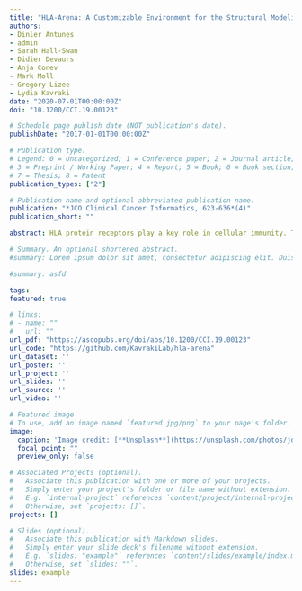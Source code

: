 ```yaml
---
title: "HLA-Arena: A Customizable Environment for the Structural Modeling and Analysis of Peptide-HLA Complexes for Cancer Immunotherapy"
authors:
- Dinler Antunes
- admin
- Sarah Hall-Swan
- Didier Devaurs
- Anja Conev
- Mark Moll
- Gregory Lizee
- Lydia Kavraki
date: "2020-07-01T00:00:00Z"
doi: "10.1200/CCI.19.00123"

# Schedule page publish date (NOT publication's date).
publishDate: "2017-01-01T00:00:00Z"

# Publication type.
# Legend: 0 = Uncategorized; 1 = Conference paper; 2 = Journal article;
# 3 = Preprint / Working Paper; 4 = Report; 5 = Book; 6 = Book section;
# 7 = Thesis; 8 = Patent
publication_types: ["2"]

# Publication name and optional abbreviated publication name.
publication: "*JCO Clinical Cancer Informatics, 623-636*(4)"
publication_short: ""

abstract: HLA protein receptors play a key role in cellular immunity. They bind intracellular peptides and display them for recognition by T-cell lymphocytes. Because T-cell activation is partially driven by structural features of these peptide-HLA complexes, their structural modeling and analysis are becoming central components of cancer immunotherapy projects. Unfortunately, this kind of analysis is limited by the small number of experimentally determined structures of peptide-HLA complexes. Overcoming this limitation requires developing novel computational methods to model and analyze peptide-HLA structures. Here we describe a new platform for the structural modeling and analysis of peptide-HLA complexes, called HLA-Arena, which we have implemented using Jupyter Notebook and Docker. It is a customizable environment that facilitates the use of computational tools, such as APE-Gen and DINC, which we have previously applied to peptide-HLA complexes. By integrating other commonly used tools, such as MODELLER and MHCflurry, this environment includes support for diverse tasks in structural modeling, analysis, and visualization. To illustrate the capabilities of HLA-Arena, we describe 3 example workflows applied to peptide-HLA complexes. Leveraging the strengths of our tools, DINC and APE-Gen, the first 2 workflows show how to perform geometry prediction for peptide-HLA complexes and structure-based binding prediction, respectively. The third workflow presents an example of large-scale virtual screening of peptides for multiple HLA alleles. These workflows illustrate the potential benefits of HLA-Arena for the structural modeling and analysis of peptide-HLA complexes. Because HLA-Arena can easily be integrated within larger computational pipelines, we expect its potential impact to vastly increase. For instance, it could be used to conduct structural analyses for personalized cancer immunotherapy, neoantigen discovery, or vaccine development.

# Summary. An optional shortened abstract.
#summary: Lorem ipsum dolor sit amet, consectetur adipiscing elit. Duis posuere tellus ac convallis placerat. Proin tincidunt magna sed ex sollicitudin condimentum.

#summary: asfd

tags:
featured: true

# links:
# - name: ""
#   url: ""
url_pdf: "https://ascopubs.org/doi/abs/10.1200/CCI.19.00123"
url_code: "https://github.com/KavrakiLab/hla-arena"
url_dataset: ''
url_poster: ''
url_project: ''
url_slides: ''
url_source: ''
url_video: ''

# Featured image
# To use, add an image named `featured.jpg/png` to your page's folder. 
image:
  caption: 'Image credit: [**Unsplash**](https://unsplash.com/photos/jdD8gXaTZsc)'
  focal_point: ""
  preview_only: false

# Associated Projects (optional).
#   Associate this publication with one or more of your projects.
#   Simply enter your project's folder or file name without extension.
#   E.g. `internal-project` references `content/project/internal-project/index.md`.
#   Otherwise, set `projects: []`.
projects: []

# Slides (optional).
#   Associate this publication with Markdown slides.
#   Simply enter your slide deck's filename without extension.
#   E.g. `slides: "example"` references `content/slides/example/index.md`.
#   Otherwise, set `slides: ""`.
slides: example
---
```


